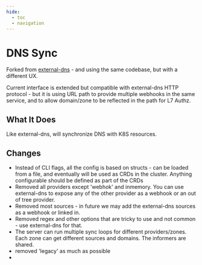 ```yaml
---
hide:
  - toc
  - navigation
---
```


# DNS Sync

Forked from [external-dns]() - and using the same codebase, but with a different UX.


Current interface is extended but compatible with external-dns HTTP protocol - but it is using
URL path to provide multiple webhooks in the same service, and to allow domain/zone to be reflected in the path 
for L7 Authz.

## What It Does

Like external-dns, will synchronize DNS with K8S resources. 

## Changes

- Instead of CLI flags, all the config is based on structs - can be loaded from a file, and eventually will be 
  used as CRDs in the cluster. Anything configurable should be defined as part of the CRDs
- Removed all providers except 'webhok' and inmemory. You can use external-dns to expose any of the other 
  provider as a webhook or an out of tree provider.
- Removed most sources - in future we may add the external-dns sources as a webhook or linked in.
- Removed regex and other options that are tricky to use and not common - use external-dns for that.
- The server can run multiple sync loops for different providers/zones. Each zone can get different sources and domains.
  The informers are shared.
- removed 'legacy' as much as possible
- 
